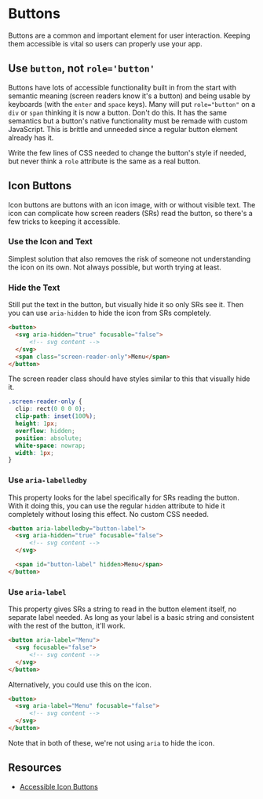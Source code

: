 # Buttons

Buttons are a common and important element for user interaction. Keeping them accessible is vital so users can properly use your app.

## Use `button`, not `role='button'`

Buttons have lots of accessible functionality built in from the start with semantic meaning (screen readers know it's a button) and being usable by keyboards (with the `enter` and `space` keys). Many will put `role="button"` on a `div` or `span` thinking it is now a button. Don't do this. It has the same semantics but a button's native functionality must be remade with custom JavaScript. This is brittle and unneeded since a regular button element already has it.

Write the few lines of CSS needed to change the button's style if needed, but never think a `role` attribute is the same as a real button.

## Icon Buttons

Icon buttons are buttons with an icon image, with or without visible text. The icon can complicate how screen readers (SRs) read the button, so there's a few tricks to keeping it accessible.

### Use the Icon and Text

Simplest solution that also removes the risk of someone not understanding the icon on its own. Not always possible, but worth trying at least.

### Hide the Text

Still put the text in the button, but visually hide it so only SRs see it. Then you can use `aria-hidden` to hide the icon from SRs completely.

```html
<button>
  <svg aria-hidden="true" focusable="false">
      <!-- svg content -->
  </svg>
  <span class="screen-reader-only">Menu</span>
</button>
```

The screen reader class should have styles similar to this that visually hide it.

```css
.screen-reader-only {
  clip: rect(0 0 0 0);
  clip-path: inset(100%);
  height: 1px;
  overflow: hidden;
  position: absolute;
  white-space: nowrap;
  width: 1px;
}
```

### Use `aria-labelledby`

This property looks for the label specifically for SRs reading the button. With it doing this, you can use the regular `hidden` attribute to hide it completely without losing this effect. No custom CSS needed.

```html
<button aria-labelledby="button-label">
  <svg aria-hidden="true" focusable="false">
      <!-- svg content -->
  </svg>

  <span id="button-label" hidden>Menu</span>
</button>
```

### Use `aria-label`

This property gives SRs a string to read in the button element itself, no separate label needed. As long as your label is a basic string and consistent with the rest of the button, it'll work.

```html
<button aria-label="Menu">
  <svg focusable="false">
      <!-- svg content -->
  </svg>
</button>
```

Alternatively, you could use this on the icon.

```html
<button>
  <svg aria-label="Menu" focusable="false">
      <!-- svg content -->
  </svg>
</button>
```

Note that in both of these, we're not using `aria` to hide the icon.

## Resources

* [Accessible Icon Buttons](https://www.sarasoueidan.com/blog/accessible-icon-buttons/)
